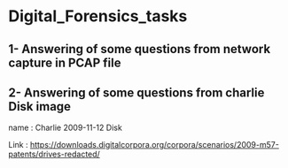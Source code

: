 # Digital_Forensics_tasks

1- Answering of some questions from network capture in PCAP file
----------------------------
2- Answering of some questions from charlie Disk image 
----------------------------
name : Charlie 2009-11-12 Disk

Link : https://downloads.digitalcorpora.org/corpora/scenarios/2009-m57-patents/drives-redacted/ 
